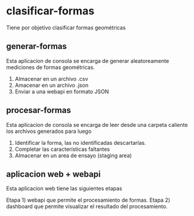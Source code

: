 # clasificar-formas
Tiene por objetivo clasificar formas geométricas

## generar-formas
Esta aplicacion de consola se encarga de generar aleatoreamente mediciones de formas geométricas.

1) Almacenar en un archivo .csv
2) Amacenar en un archivo .json
3) Enviar a una webapi en formato JSON


## procesar-formas
Esta aplicacion de consola se encarga de leer desde una carpeta caliente los archivos generados para luego

1) Identificar la forma, las no identificadas descartarlas.
2) Completar las características faltantes
3) Almacenar en un area de ensayo (staging area)

## aplicacion web + webapi
Esta aplicacion web tiene las siguientes etapas

Etapa 1) webapi que permite el procesamiento de formas.
Etapa 2) dashboard que permite visualizar el resultado del procesamiento.


